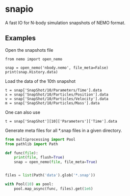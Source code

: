 # snapio

A fast IO for N-body simulation snapshots of NEMO format.

## Examples

Open the snapshots file
```
from nemo import open_nemo

snap = open_nemo('nbody.nemo', file_meta=False)
print(snap.History.data)
```

Load the data of the 10th snapshot
```
t = snap['SnapShot/10/Parameters/Time'].data
x = snap['SnapShot/10/Particles/Position'].data
v = snap['SnapShot/10/Particles/Velocity'].data
m = snap['SnapShot/10/Particles/Mass'].data
```

One can also use 
```
t = snap['SnapShot'][10]['Parameters']['Time'].data
```


Generate meta files for all *.snap files in a given directory.

```python
from multiprocessing import Pool
from pathlib import Path

def func(file):
    print(file, flush=True)
    snap = open_nemo(file, file_meta=True)


files = list(Path('data').glob('*.snap'))

with Pool(10) as pool:
    pool.map_async(func, files).get(1e6)
```
